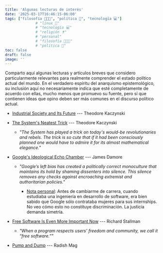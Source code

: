 ```yaml
---
title: 'Algunas lecturas de interés'
date: '2025-03-17T16:46:15-06:00'
tags: ["filosofía 👨‍👩‍👦", "política 📜", "tecnología 💻"]    
              # "linux 🐧"
              # "tecnología 💻"
              # "religión ✝️"
              # "personal"
              # "filosofía 👨‍👩‍👦"
              # "política 📜"
toc: false
draft: false
image: ''
---
```


Comparto aquí algunas lecturas y artículos breves que
considero particularmente relevantes para realmente
comprender el estado político actual del mundo. En el
verdadero espíritu del anarquismo epistemológico, su
inclusión aquí no necesariamente indica que esté
completamente de acuerdo con ellas, mucho menos que promuevo
su fuente, pero sí que contienen ideas que opino deben ser
más comunes en el discurso político actual.

- [Industrial Society and Its Future](http://editions-hache.com/essais/pdf/kaczynski2.pdf) --- Theodore Kaczynski

- [The System's Neatest Trick](https://theanarchistlibrary.org/library/ted-kaczynski-the-system-s-neatest-trick) --- Theodore Kaczynski
    -  *"The System has played a trick on today's would-be revolutionaries and rebels. The trick is so cute that if it had been consciously planned one would have to admire it for its almost mathematical elegance."*

- [Google's Ideological Echo Chamber](https://assets.documentcloud.org/documents/3914586/Googles-Ideological-Echo-Chamber.pdf) --- James Damore
    - *"Google’s left bias has created a politically correct monoculture that maintains its hold  by shaming dissenters into silence. This silence removes any checks against encroaching  extremist and authoritarian policies."*

        - <u>Nota personal</u>: Antes de cambiarme de
          carrera, cuando estudiaba una ingeniería en
          desarrollo de software, era bien sabido que Google
          sólo contrataba mujeres para sus internships. No
          veo cómo esto no constituye discriminación. La
          justicia demanda simetría.

- [Free Software Is Even More Important Now](https://www.gnu.org/philosophy/free-software-even-more-important.html) --- Richard Stallman
    - *"When a program respects users' freedom and community, we call it “free software.”"*

- [Pump and Dump](https://radishmag.wordpress.com/2014/02/14/pump-and-dump/) --- Radish Mag
